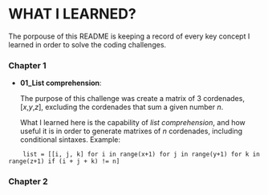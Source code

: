 # WHAT I LEARNED?

The porpouse of this README is keeping a record of every key concept I learned in order to solve the coding challenges.

### Chapter 1

* **01_List comprehension**:

    The purpose of this challenge was create a matrix of 3 cordenades, [_x_,_y_,_z_], excluding the cordenades that sum a given number _n_.

    What I learned here is the capability of _list comprehension_, and how useful it is in order to generate matrixes of _n_ cordenades, including conditional sintaxes. Example:

```
    list = [[i, j, k] for i in range(x+1) for j in range(y+1) for k in range(z+1) if (i + j + k) != n]
```

### Chapter 2
